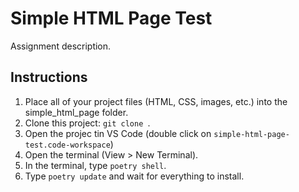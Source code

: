 # Simple HTML Page Test
Assignment description.

## Instructions
1. Place all of your project files (HTML, CSS, images, etc.) into the simple_html_page folder.
2. Clone this project: `git clone `.
3. Open the projec tin VS Code (double click on `simple-html-page-test.code-workspace`)
4. Open the terminal (View > New Terminal).
5. In the terminal, type `poetry shell`.
6. Type `poetry update` and wait for everything to install.